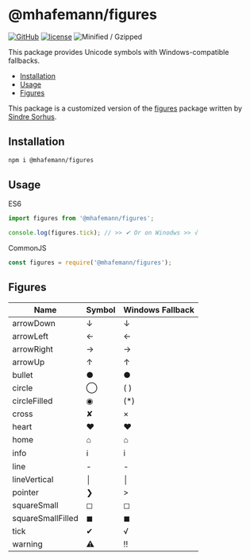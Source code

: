# @mhafemann/figures
[![GitHub](https://img.shields.io/github/package-json/v/mhafemann/figures)](https://www.npmjs.com/package/@mhafemann/figures) [![license](https://img.shields.io/github/license/mhafemann/figures)](https://github.com/mhafemann/figures/blob/main/LICENSE) ![Minified / Gzipped](https://img.shields.io/badge/Min%2FGzip%20-1.19%20KiB%20-blue)

This package provides Unicode symbols with Windows-compatible fallbacks.

- [Installation](#installation)
- [Usage](#usage)
- [Figures](#figures)

This package is a customized version of the [figures](https://github.com/sindresorhus/figures) package written by [ Sindre Sorhus](https://github.com/sindresorhus).

## Installation

```bash
npm i @mhafemann/figures
```

## Usage
ES6
```js
import figures from '@mhafemann/figures';

console.log(figures.tick); // >> ✔ Or on Winodws >> √
```

CommonJS
```js
const figures = require('@mhafemann/figures');
```

## Figures

| Name              | Symbol | Windows Fallback |
|-------------------|--------|------------------|
| arrowDown         | ↓      | ↓                |
| arrowLeft         | ←      | ←                |
| arrowRight        | →      | →                |
| arrowUp           | ↑      | ↑                |
| bullet            | ●      | ●                |
| circle            | ◯      | ( )              |
| circleFilled      | ◉      | (*)              |
| cross             | ✘      | ×                |
| heart             | ♥      | ♥                |
| home              | ⌂      | ⌂                |
| info              | ℹ      | i                |
| line              | -      | -                |
| lineVertical      | │      | │                |
| pointer           | ❯      | >                |
| squareSmall       | ◻      | ◻                |
| squareSmallFilled | ◼      | ◼                |
| tick              | ✔      | √                |
| warning           | ⚠      | ‼                |
